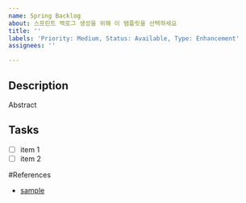 ```yaml
---
name: Spring Backlog
about: 스프린트 백로그 생성을 위해 이 탬플릿을 선택하세요
title: ''
labels: 'Priority: Medium, Status: Available, Type: Enhancement'
assignees: ''

---
```


## Description

Abstract

## Tasks

- [ ] item 1
- [ ] item 2

#References

- [sample](https://www.google.com/)
